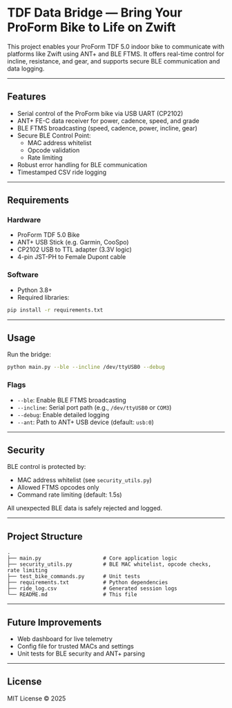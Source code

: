 # TDF Data Bridge — Bring Your ProForm Bike to Life on Zwift

This project enables your ProForm TDF 5.0 indoor bike to communicate with platforms like Zwift using ANT+ and BLE FTMS. It offers real-time control for incline, resistance, and gear, and supports secure BLE communication and data logging.

---

## Features

- Serial control of the ProForm bike via USB UART (CP2102)
- ANT+ FE-C data receiver for power, cadence, speed, and grade
- BLE FTMS broadcasting (speed, cadence, power, incline, gear)
- Secure BLE Control Point:
  - MAC address whitelist
  - Opcode validation
  - Rate limiting
- Robust error handling for BLE communication
- Timestamped CSV ride logging

---

## Requirements

### Hardware
- ProForm TDF 5.0 Bike
- ANT+ USB Stick (e.g. Garmin, CooSpo)
- CP2102 USB to TTL adapter (3.3V logic)
- 4-pin JST-PH to Female Dupont cable

### Software
- Python 3.8+
- Required libraries:
```bash
pip install -r requirements.txt
```

---

## Usage

Run the bridge:

```bash
python main.py --ble --incline /dev/ttyUSB0 --debug
```

### Flags
- `--ble`: Enable BLE FTMS broadcasting
- `--incline`: Serial port path (e.g., `/dev/ttyUSB0` or `COM3`)
- `--debug`: Enable detailed logging
- `--ant`: Path to ANT+ USB device (default: `usb:0`)

---

## Security

BLE control is protected by:
- MAC address whitelist (see `security_utils.py`)
- Allowed FTMS opcodes only
- Command rate limiting (default: 1.5s)

All unexpected BLE data is safely rejected and logged.

---

## Project Structure

```
.
├── main.py                    # Core application logic
├── security_utils.py          # BLE MAC whitelist, opcode checks, rate limiting
├── test_bike_commands.py      # Unit tests
├── requirements.txt           # Python dependencies
├── ride_log.csv               # Generated session logs
└── README.md                  # This file
```

---

## Future Improvements

- Web dashboard for live telemetry
- Config file for trusted MACs and settings
- Unit tests for BLE security and ANT+ parsing

---

## License

MIT License © 2025